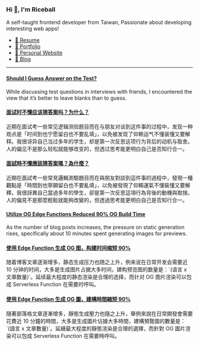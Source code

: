 <h3 >Hi 👋, I'm Riceball</h3>
<p>A self-taught frontend developer from Taiwan, Passionate about developing interesting web apps!</p>

- [📜 Resume](https://weweweb.pages.dev/en/resume/)
- [💼 Portfolio](https://weweweb.pages.dev/en/work/)
- [🏡 Personal Website](https://weweweb.pages.dev/en/)
- [📝 Blog](https://www.webdong.dev/en/)
---

<!--START_SECTION:feed-->
#### [Should I Guess Answer on the Test?](https:&#x2F;&#x2F;www.webdong.dev&#x2F;en&#x2F;post&#x2F;should-i-guess-answer-on-the-test&#x2F;) 
While discussing test questions in interviews with friends, I encountered the view that it’s better to leave blanks than to guess.
#### [面试时不懂应该猜答案吗？为什么？](https:&#x2F;&#x2F;www.webdong.dev&#x2F;zh-cn&#x2F;post&#x2F;should-i-guess-answer-on-the-test&#x2F;) 
近期在面试考一些常见逻辑测验题目而在与朋友对谈到这件事的过程中，发现一种观点是「时间到也宁愿留白也不要乱填」，以免被发现了仰赖运气不懂装懂又要解释。我很讶异自己当过多年的学生，却是第一次反思这项行为背后的动机与取舍。人的偏见不是那么轻松就能够改变的，但透过思考能更明白自己是否知行合一。
#### [面試時不懂應該猜答案嗎？為什麼？](https:&#x2F;&#x2F;www.webdong.dev&#x2F;zh-tw&#x2F;post&#x2F;should-i-guess-answer-on-the-test&#x2F;) 
近期在面試考一些常見邏輯測驗題目而在與朋友對談到這件事的過程中，發現一種觀點是「時間到也寧願留白也不要亂填」，以免被發現了仰賴運氣不懂裝懂又要解釋。我很訝異自己當過多年的學生，卻是第一次反思這項行為背後的動機與取捨。人的偏見不是那麼輕鬆就能夠改變的，但透過思考能更明白自己是否知行合一。
#### [Utilize OG Edge Functions Reduced 90% OG Build Time](https:&#x2F;&#x2F;www.webdong.dev&#x2F;en&#x2F;post&#x2F;cloudflare-functions-og-image-generation&#x2F;) 
As the number of blog posts increases, the pressure on static generation rises, specifically about 10 minutes spent generating images for previews.
#### [使用 Edge Function 生成 OG 图，构建时间缩短 90%](https:&#x2F;&#x2F;www.webdong.dev&#x2F;zh-cn&#x2F;post&#x2F;cloudflare-functions-og-image-generation&#x2F;) 
随着博客文章逐渐增多，静态生成压力也随之上升，例来说在日常开发会需要近 10 分钟的时间，大多是生成图片占据大多时间，建构预览图的数量是：&#x60;(语言 x 文章数量)&#x60;。延续最大程度的静态渲染是合理的选择，而针对 OG 图片渲染可以包成 Serverless Function 在需要时呼叫。
#### [使用 Edge Function 生成 OG 圖，建構時間縮短 90%](https:&#x2F;&#x2F;www.webdong.dev&#x2F;zh-tw&#x2F;post&#x2F;cloudflare-functions-og-image-generation&#x2F;) 
隨著部落格文章逐漸增多，靜態生成壓力也隨之上升，舉例來說在日常開發會需要花費近 10 分鐘的時間，大多是生成圖片佔據大多時間，建構預覽圖的數量是：&#x60;(語言 x 文章數量)&#x60;。延續最大程度的靜態渲染是合理的選擇，而針對 OG 圖片渲染可以包成 Serverless Function 在需要時呼叫。
<!--END_SECTION:feed-->

